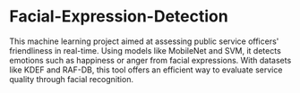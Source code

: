 # Facial-Expression-Detection
This machine learning project aimed at assessing public service officers' friendliness in real-time. Using models like MobileNet and SVM, it detects emotions such as happiness or anger from facial expressions. With datasets like KDEF and RAF-DB, this tool offers an efficient way to evaluate service quality through facial recognition.

